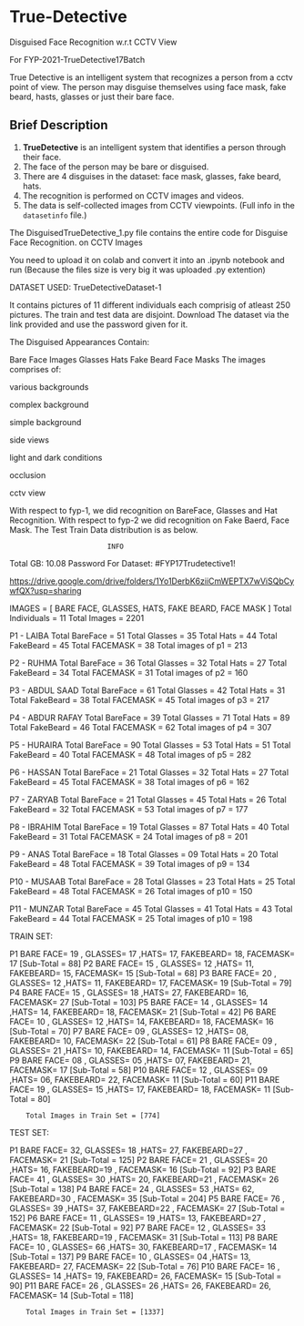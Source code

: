 # True-Detective
Disguised Face Recognition w.r.t CCTV View

For FYP-2021-TrueDetective17Batch

True Detective is an intelligent system that recognizes a person from a cctv point of view. The person may disguise themselves using face mask, fake beard, hasts, glasses or just their bare face.

## Brief Description

1. **TrueDetective** is an intelligent system that identifies a person through their face.
2. The face of the person may be bare or disguised.
3. There are 4 disguises in the dataset: face mask, glasses, fake beard, hats.
4. The recognition is performed on CCTV images and videos.
5. The data is self-collected images from CCTV viewpoints. (Full info in the `datasetinfo` file.)

  
The DisguisedTrueDetective_1.py file contains the entire code for Disguise Face Recognition. on CCTV Images

You need to upload it on colab and convert it into an .ipynb notebook and run (Because the files size is very big it was uploaded .py extention)

DATASET USED: TrueDetectiveDataset-1

It contains pictures of 11 different individuals each comprisig of atleast 250 pictures. The train and test data are disjoint. Download The dataset via the link provided and use the password given for it.

The Disguised Appearances Contain:

Bare Face Images
Glasses
Hats
Fake Beard
Face Masks
The images comprises of:

various backgrounds

complex background

simple background

side views

light and dark conditions

occlusion

cctv view

With respect to fyp-1, we did recognition on BareFace, Glasses and Hat Recognition. With respect to fyp-2 we did recognition on Fake Baerd, Face Mask. The Test Train Data distribution is as below.

							INFO
Total GB: 10.08 Password For Dataset: #FYP17Trudetective1!

https://drive.google.com/drive/folders/1Yo1DerbK6ziiCmWEPTX7wViSQbCywfQX?usp=sharing

IMAGES = [ BARE FACE, GLASSES, HATS, FAKE BEARD, FACE MASK ] Total Individuals = 11 Total Images = 2201

P1 - LAIBA Total BareFace = 51 Total Glasses = 35 Total Hats = 44 Total FakeBeard = 45 Total FACEMASK = 38 Total images of p1 = 213

P2 - RUHMA Total BareFace = 36 Total Glasses = 32 Total Hats = 27 Total FakeBeard = 34 Total FACEMASK = 31 Total images of p2 = 160

P3 - ABDUL SAAD Total BareFace = 61 Total Glasses = 42 Total Hats = 31 Total FakeBeard = 38 Total FACEMASK = 45 Total images of p3 = 217

P4 - ABDUR RAFAY Total BareFace = 39 Total Glasses = 71 Total Hats = 89 Total FakeBeard = 46 Total FACEMASK = 62 Total images of p4 = 307

P5 - HURAIRA Total BareFace = 90 Total Glasses = 53 Total Hats = 51 Total FakeBeard = 40 Total FACEMASK = 48 Total images of p5 = 282

P6 - HASSAN Total BareFace = 21 Total Glasses = 32 Total Hats = 27 Total FakeBeard = 45 Total FACEMASK = 38 Total images of p6 = 162

P7 - ZARYAB Total BareFace = 21 Total Glasses = 45 Total Hats = 26 Total FakeBeard = 32 Total FACEMASK = 53 Total images of p7 = 177

P8 - IBRAHIM Total BareFace = 19 Total Glasses = 87 Total Hats = 40 Total FakeBeard = 31 Total FACEMASK = 24 Total images of p8 = 201

P9 - ANAS Total BareFace = 18 Total Glasses = 09 Total Hats = 20 Total FakeBeard = 48 Total FACEMASK = 39 Total images of p9 = 134

P10 - MUSAAB Total BareFace = 28 Total Glasses = 23 Total Hats = 25 Total FakeBeard = 48 Total FACEMASK = 26 Total images of p10 = 150

P11 - MUNZAR Total BareFace = 45 Total Glasses = 41 Total Hats = 43 Total FakeBeard = 44 Total FACEMASK = 25 Total images of p10 = 198

TRAIN SET:

P1 BARE FACE= 19 , GLASSES= 17 ,HATS= 17, FAKEBEARD= 18, FACEMASK= 17 [Sub-Total = 88] P2 BARE FACE= 15 , GLASSES= 12 ,HATS= 11, FAKEBEARD= 15, FACEMASK= 15 [Sub-Total = 68] P3 BARE FACE= 20 , GLASSES= 12 ,HATS= 11, FAKEBEARD= 17, FACEMASK= 19 [Sub-Total = 79] P4 BARE FACE= 15 , GLASSES= 18 ,HATS= 27, FAKEBEARD= 16, FACEMASK= 27 [Sub-Total = 103] P5 BARE FACE= 14 , GLASSES= 14 ,HATS= 14, FAKEBEARD= 18, FACEMASK= 21 [Sub-Total = 42] P6 BARE FACE= 10 , GLASSES= 12 ,HATS= 14, FAKEBEARD= 18, FACEMASK= 16 [Sub-Total = 70] P7 BARE FACE= 09 , GLASSES= 12 ,HATS= 08, FAKEBEARD= 10, FACEMASK= 22 [Sub-Total = 61] P8 BARE FACE= 09 , GLASSES= 21 ,HATS= 10, FAKEBEARD= 14, FACEMASK= 11 [Sub-Total = 65] P9 BARE FACE= 08 , GLASSES= 05 ,HATS= 07, FAKEBEARD= 21, FACEMASK= 17 [Sub-Total = 58] P10 BARE FACE= 12 , GLASSES= 09 ,HATS= 06, FAKEBEARD= 22, FACEMASK= 11 [Sub-Total = 60] P11 BARE FACE= 19 , GLASSES= 15 ,HATS= 17, FAKEBEARD= 18, FACEMASK= 11 [Sub-Total = 80]

		Total Images in Train Set = [774]
TEST SET:

P1 BARE FACE= 32, GLASSES= 18 ,HATS= 27, FAKEBEARD=27 , FACEMASK= 21 [Sub-Total = 125] P2 BARE FACE= 21 , GLASSES= 20 ,HATS= 16, FAKEBEARD=19 , FACEMASK= 16 [Sub-Total = 92] P3 BARE FACE= 41 , GLASSES= 30 ,HATS= 20, FAKEBEARD=21 , FACEMASK= 26 [Sub-Total = 138] P4 BARE FACE= 24 , GLASSES= 53 ,HATS= 62, FAKEBEARD=30 , FACEMASK= 35 [Sub-Total = 204] P5 BARE FACE= 76 , GLASSES= 39 ,HATS= 37, FAKEBEARD=22 , FACEMASK= 27 [Sub-Total = 152] P6 BARE FACE= 11 , GLASSES= 19 ,HATS= 13, FAKEBEARD=27 , FACEMASK= 22 [Sub-Total = 92] P7 BARE FACE= 12 , GLASSES= 33 ,HATS= 18, FAKEBEARD=19 , FACEMASK= 31 [Sub-Total = 113] P8 BARE FACE= 10 , GLASSES= 66 ,HATS= 30, FAKEBEARD=17 , FACEMASK= 14 [Sub-Total = 137] P9 BARE FACE= 10 , GLASSES= 04 ,HATS= 13, FAKEBEARD= 27, FACEMASK= 22 [Sub-Total = 76] P10 BARE FACE= 16 , GLASSES= 14 ,HATS= 19, FAKEBEARD= 26, FACEMASK= 15 [Sub-Total = 90] P11 BARE FACE= 26 , GLASSES= 26 ,HATS= 26, FAKEBEARD= 26, FACEMASK= 14 [Sub-Total = 118]

		Total Images in Train Set = [1337]
